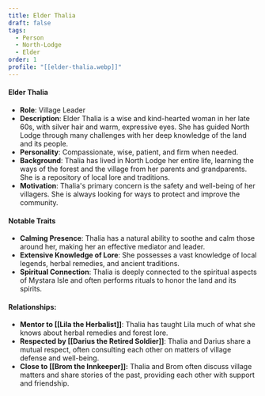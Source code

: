 ```yaml
---
title: Elder Thalia
draft: false
tags:
  - Person
  - North-Lodge
  - Elder
order: 1
profile: "[[elder-thalia.webp]]"
---
```

#### Elder Thalia

- **Role**: Village Leader
- **Description**: Elder Thalia is a wise and kind-hearted woman in her late 60s, with silver hair and warm, expressive eyes. She has guided North Lodge through many challenges with her deep knowledge of the land and its people.
- **Personality**: Compassionate, wise, patient, and firm when needed.
- **Background**: Thalia has lived in North Lodge her entire life, learning the ways of the forest and the village from her parents and grandparents. She is a repository of local lore and traditions.
- **Motivation**: Thalia's primary concern is the safety and well-being of her villagers. She is always looking for ways to protect and improve the community.

#### Notable Traits

- **Calming Presence**: Thalia has a natural ability to soothe and calm those around her, making her an effective mediator and leader.
- **Extensive Knowledge of Lore**: She possesses a vast knowledge of local legends, herbal remedies, and ancient traditions.
- **Spiritual Connection**: Thalia is deeply connected to the spiritual aspects of Mystara Isle and often performs rituals to honor the land and its spirits.

#### Relationships:

- **Mentor to [[Lila the Herbalist]]**: Thalia has taught Lila much of what she knows about herbal remedies and forest lore.
- **Respected by [[Darius the Retired Soldier]]**: Thalia and Darius share a mutual respect, often consulting each other on matters of village defense and well-being.
- **Close to [[Brom the Innkeeper]]:** Thalia and Brom often discuss village matters and share stories of the past, providing each other with support and friendship.